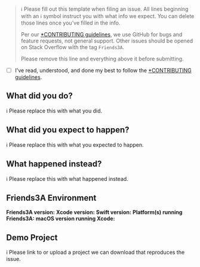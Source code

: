 > ℹ Please fill out this template when filing an issue.
> All lines beginning with an ℹ symbol instruct you with what info we expect. You can delete those lines once you've filled in the info.
>
> Per our [*CONTRIBUTING guidelines](https://github.com/3Advance/Friends3A/blob/master/CONTRIBUTING.md), we use GitHub for
> bugs and feature requests, not general support. Other issues should be opened on Stack Overflow with the tag `Friends3A`.
>
> Please remove this line and everything above it before submitting.

* [ ] I've read, understood, and done my best to follow the [*CONTRIBUTING guidelines](https://github.com/3Advance/Friends3A/blob/master/CONTRIBUTING.md).

## What did you do?

ℹ Please replace this with what you did.

## What did you expect to happen?

ℹ Please replace this with what you expected to happen.

## What happened instead?

ℹ Please replace this with what happened instead.

## Friends3A Environment

**Friends3A version:**
**Xcode version:**
**Swift version:**
**Platform(s) running Friends3A:**
**macOS version running Xcode:**

## Demo Project

ℹ Please link to or upload a project we can download that reproduces the issue.
